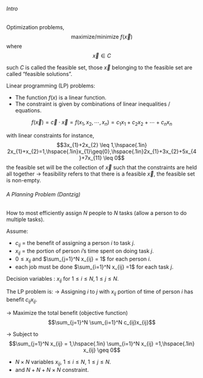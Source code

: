 ###### Intro
Optimization problems,
$$\text{maximize/minimize }f(\vec{x})$$
where
$$\vec{x}\in C$$

such $C$ is called the feasible set, those $\vec{x}$ belonging to the feasible set are called “feasible solutions”.

Linear programming (LP) problems:
- The function $f(x)$ is a linear function.
- The constraint is given by combinations of linear inequalities / equations.

$$f(\vec{x})=\vec{c}\cdot \vec{x} = f(x_{1},x_{2},\cdots,x_{n})=c_{1}x_{1}+c_{2}x_{2}+\cdots+c_{n}x_{n}$$

with linear constraints for instance,
$$3x_{1}+2x_{2} \leq 1,\hspace{.1in} 2x_{1}+x_{2}=1,\hspace{.1in}x_{1}\geq{0},\hspace{.1in}2x_{1}+3x_{2}+5x_{4}+7x_{11} \leq 0$$
the feasible set will be the collection of $\vec{x}$ such that the constraints are held all together → feasibility refers to that there is a feasible $\vec{x}$, the feasible set is non-empty.

###### A Planning Problem (Dantzig)
How to most efficiently assign $N$ people to $N$ tasks (allow a person to do multiple tasks).

Assume:
- $c_{ij}$ = the benefit of assigning a person $i$ to task $j$.
- $x_{ij}$ = the portion of person $i$’s time spent on doing task $j$.
- $0\leq x_{ij}$ and $\sum_{j=1}^N x_{ij} = 1$ for each person $i$.
- each job must be done $\sum_{i=1}^N x_{ij} =1$ for each task $j$.

Decision variables : $x_{ij}$ for $1\leq i \leq N, 1 \leq j \leq N$.

The LP problem is:
→ Assigning $i$ to $j$ with $x_{ij}$ portion of time of person $i$ has benefit $c_{ij}x_{ij}$.

→ Maximize the total benefit (objective function)
$$\sum_{j=1}^N \sum_{i=1}^N c_{ij}x_{ij}$$

→ Subject to
$$\sum_{j=1}^N x_{ij} = 1,\hspace{.1in} \sum_{i=1}^N x_{ij} =1,\hspace{.1in} x_{ij} \geq 0$$

- $N \times N$ variables $x_{ij}$, $1\leq i\leq N$, $1\leq j \leq N$.
- and $N+N+N\times N$ constraint.

